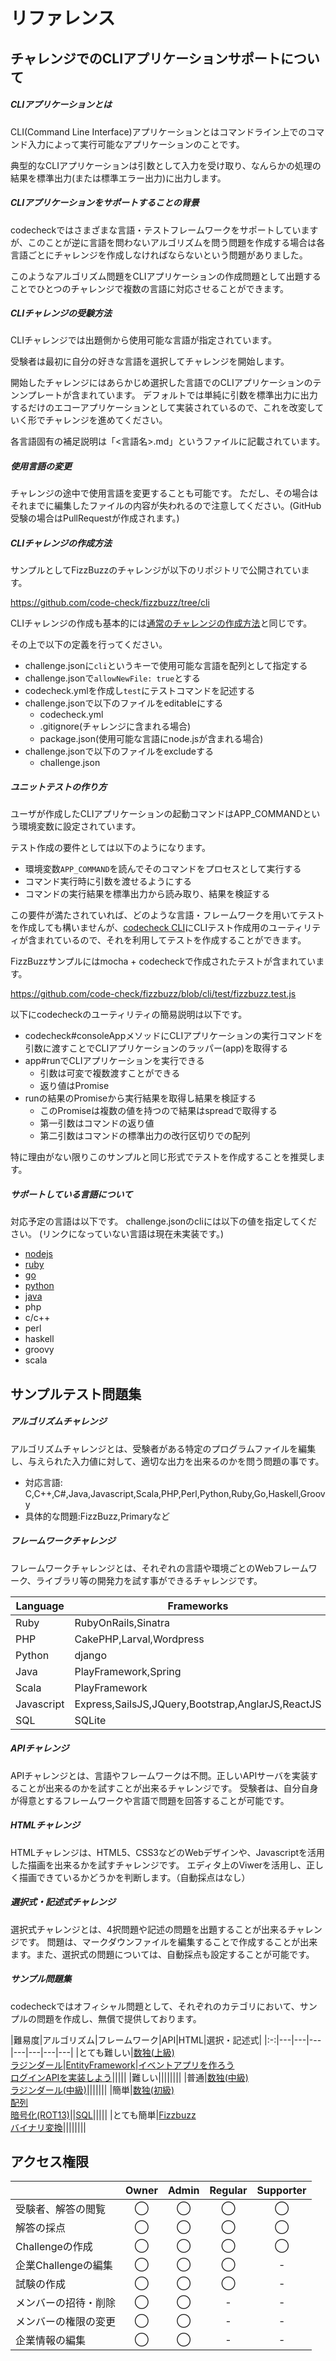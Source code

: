 # リファレンス

## チャレンジでのCLIアプリケーションサポートについて
##### CLIアプリケーションとは
CLI(Command Line Interface)アプリケーションとはコマンドライン上でのコマンド入力によって実行可能なアプリケーションのことです。

典型的なCLIアプリケーションは引数として入力を受け取り、なんらかの処理の結果を標準出力(または標準エラー出力)に出力します。

##### CLIアプリケーションをサポートすることの背景
codecheckではさまざまな言語・テストフレームワークをサポートしていますが、このことが逆に言語を問わないアルゴリズムを問う問題を作成する場合は各言語ごとにチャレンジを作成しなければならないという問題がありました。

このようなアルゴリズム問題をCLIアプリケーションの作成問題として出題することでひとつのチャレンジで複数の言語に対応させることができます。

##### CLIチャレンジの受験方法
CLIチャレンジでは出題側から使用可能な言語が指定されています。

受験者は最初に自分の好きな言語を選択してチャレンジを開始します。

開始したチャレンジにはあらかじめ選択した言語でのCLIアプリケーションのテンンプレートが含まれています。
デフォルトでは単純に引数を標準出力に出力するだけのエコーアプリケーションとして実装されているので、これを改変していく形でチャレンジを進めてください。

各言語固有の補足説明は「<言語名>.md」というファイルに記載されています。

##### 使用言語の変更
チャレンジの途中で使用言語を変更することも可能です。
ただし、その場合はそれまでに編集したファイルの内容が失われるので注意してください。(GitHub受験の場合はPullRequestが作成されます。)

##### CLIチャレンジの作成方法
サンプルとしてFizzBuzzのチャレンジが以下のリポジトリで公開されています。

https://github.com/code-check/fizzbuzz/tree/cli

CLIチャレンジの作成も基本的には[通常のチャレンジの作成方法](guide_organizing_challenges.md)と同じです。

その上で以下の定義を行ってください。

- challenge.jsonに`cli`というキーで使用可能な言語を配列として指定する
- challenge.jsonで`allowNewFile: true`とする
- codecheck.ymlを作成し`test`にテストコマンドを記述する
- challenge.jsonで以下のファイルをeditableにする
  - codecheck.yml
  - .gitignore(チャレンジに含まれる場合)
  - package.json(使用可能な言語にnode.jsが含まれる場合)
- challenge.jsonで以下のファイルをexcludeする
  - challenge.json

##### ユニットテストの作り方
ユーザが作成したCLIアプリケーションの起動コマンドはAPP_COMMANDという環境変数に設定されています。

テスト作成の要件としては以下のようになります。

- 環境変数`APP_COMMAND`を読んでそのコマンドをプロセスとして実行する
- コマンド実行時に引数を渡せるようにする
- コマンドの実行結果を標準出力から読み取り、結果を検証する

この要件が満たされていれば、どのような言語・フレームワークを用いてテストを作成しても構いませんが、[codecheck CLI](https://www.npmjs.com/package/codecheck)にCLIテスト作成用のユーティリティが含まれているので、それを利用してテストを作成することができます。

FizzBuzzサンプルにはmocha + codecheckで作成されたテストが含まれています。

https://github.com/code-check/fizzbuzz/blob/cli/test/fizzbuzz.test.js

以下にcodecheckのユーティリティの簡易説明は以下です。

- codecheck#consoleAppメソッドにCLIアプリケーションの実行コマンドを引数に渡すことでCLIアプリケーションのラッパー(app)を取得する
- app#runでCLIアプリケーションを実行できる
  - 引数は可変で複数渡すことができる
  - 返り値はPromise
- runの結果のPromiseから実行結果を取得し結果を検証する
  - このPromiseは複数の値を持つので結果はspreadで取得する
  - 第一引数はコマンドの返り値
  - 第二引数はコマンドの標準出力の改行区切りでの配列

特に理由がない限りこのサンプルと同じ形式でテストを作成することを推奨します。


##### サポートしている言語について
対応予定の言語は以下です。
challenge.jsonのcliには以下の値を指定してください。
(リンクになっていない言語は現在未実装です。)

- [nodejs](https://github.com/code-check/cli-template-node)
- [ruby](https://github.com/code-check/cli-template-ruby)
- [go](https://github.com/code-check/cli-template-go)
- [python](https://github.com/code-check/cli-template-python)
- [java](https://github.com/code-check/cli-template-java)
- php
- c/c++
- perl
- haskell
- groovy
- scala


## サンプルテスト問題集

##### アルゴリズムチャレンジ
アルゴリズムチャレンジとは、受験者がある特定のプログラムファイルを編集し、与えられた入力値に対して、適切な出力を出来るのかを問う問題の事です。

- 対応言語: C,C++,C#,Java,Javascript,Scala,PHP,Perl,Python,Ruby,Go,Haskell,Groovy
- 具体的な問題:FizzBuzz,Primaryなど

##### フレームワークチャレンジ
フレームワークチャレンジとは、それぞれの言語や環境ごとのWebフレームワーク、ライブラリ等の開発力を試す事ができるチャレンジです。

|Language|Frameworks|
|---|---|
|Ruby|RubyOnRails,Sinatra|
|PHP|CakePHP,Larval,Wordpress|
|Python|django|
|Java|PlayFramework,Spring|
|Scala|PlayFramework|
|Javascript|Express,SailsJS,JQuery,Bootstrap,AnglarJS,ReactJS|
|SQL|SQLite|

##### APIチャレンジ
APIチャレンジとは、言語やフレームワークは不問。正しいAPIサーバを実装することが出来るのかを試すことが出来るチャレンジです。
受験者は、自分自身が得意とするフレームワークや言語で問題を回答することが可能です。

##### HTMLチャレンジ
HTMLチャレンジは、HTML5、CSS3などのWebデザインや、Javascriptを活用した描画を出来るかを試すチャレンジです。
エディタ上のViwerを活用し、正しく描画できているかどうかを判断します。（自動採点はなし）

##### 選択式・記述式チャレンジ
選択式チャレンジとは、4択問題や記述の問題を出題することが出来るチャレンジです。
問題は、マークダウンファイルを編集することで作成することが出来ます。また、選択式の問題については、自動採点も設定することが可能です。

##### サンプル問題集
codecheckではオフィシャル問題として、それぞれのカテゴリにおいて、サンプルの問題を作成し、無償で提供しております。

|難易度|アルゴリズム|フレームワーク|API|HTML|選択・記述式|
|:-:|---|---|---|---|---|---|---|
|とても難しい|[数独(上級)][sudoku]<br />[ラジンダール][rijndael]|[EntityFramework][entity-framework]|[イベントアプリを作ろう][eventapp]<br />[ログインAPIを実装しよう][login-api]|||||
|難しい||||||||
|普通|[数独(中級)][sudoku-medium]<br />[ラジンダール(中級)][rijndael-medium]|||||||
|簡単|[数独(初級)][sudoku-easy]<br>[配列][arrays]<br />[暗号化(ROT13)][rot13]||[SQL][sql]|||||
|とても簡単|[Fizzbuzz][fizzbuzz]<br />[バイナリ変換][binary-tostring]||||||||

[fizzbuzz]: https://github.com/code-check/fizzbuzz
[sql]: https://github.com/code-check/challenge-sql
[arrays]: https://github.com/code-check/challenge-arrays
[eventapp]: https://github.com/code-check/challenge-eventapp
[login-api]: https://github.com/code-check/challenge-login-api
[entity-framework]: https://github.com/code-check/challenge-entity-framework
[sudoku-easy]: https://github.com/code-check/challenge-sudoku-easy
[sudoku-medium]: https://github.com/code-check/challenge-sudoku-medium
[sudoku]: https://github.com/code-check/challenge-sudoku
[rijndael-medium]: https://github.com/code-check/challenge-rijndael-medium
[rijndael]: https://github.com/code-check/challenge-rijndael
[binary-tostring]: https://github.com/code-check/challenge-binary-tostring
[rot13]: https://github.com/code-check/challenge-rot13

## アクセス権限

||Owner|Admin|Regular|Supporter|
|---|:-:|:-:|:-:|:-:|
|受験者、解答の閲覧|◯|◯|◯|◯|
|解答の採点|◯|◯|◯|◯|
|Challengeの作成|◯|◯|◯|◯|
|企業Challengeの編集|◯|◯|◯|-|
|試験の作成|◯|◯|◯|-|
|メンバーの招待・削除|◯|◯|-|-|
|メンバーの権限の変更|◯|◯|-|-|
|企業情報の編集|◯|◯|-|-|
